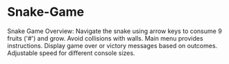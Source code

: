 # Snake-Game
Snake Game Overview:  Navigate the snake using arrow keys to consume 9 fruits ('#') and grow. Avoid collisions with walls. Main menu provides instructions. Display game over or victory messages based on outcomes. Adjustable speed for different console sizes.
